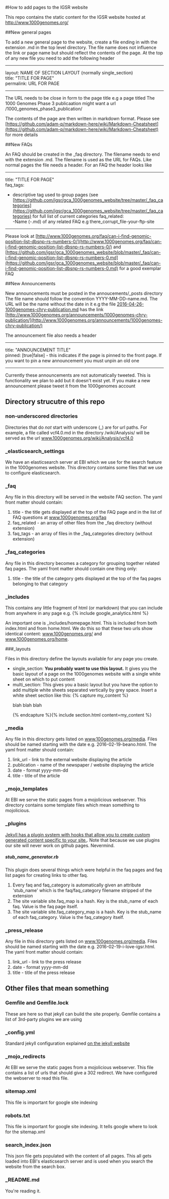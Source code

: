 #How to add pages to the IGSR website

This repo contains the static content for the IGSR website hosted at http://www.1000genomes.org/

##New general pages

To add a new general page to the website, create a file ending in with the extension .md in the top level directory. 
The file name does not influence the link or page name but should reflect the contents of the page.
At the top of any new file you need to add the following header

---
layout: NAME OF SECTION LAYOUT (normally single_section)  
title: "TITLE FOR PAGE"  
permalink: URL FOR PAGE 
 
---

The URL needs to be close in form to the page title e.g a page titled The 1000 Genomes Phase 3 publicaation might want a url /1000_genomes_phase3_publication/

The contents of the page are then written in markdown format. Please see [https://github.com/adam-p/markdown-here/wiki/Markdown-Cheatsheet](https://github.com/adam-p/markdown-here/wiki/Markdown-Cheatsheet) for more details

##New FAQs

An FAQ should be created in the _faq directory. The filename needs to end with the extension .md. The filename is used as the URL for FAQs. Like normal pages the file needs a header. For an FAQ the header looks like

---  
title: "TITLE FOR PAGE"  
faq_tags:  
  - descriptive tag used to group pages   (see [https://github.com/igsr/gca_1000genomes_website/tree/master/_faq_categories](https://github.com/igsr/gca_1000genomes_website/tree/master/_faq_categories) for full list of current categories 
faq_related:  
-Name (-.md) of any related FAQ e.g there_corrupt_file-your-ftp-site   

---  

Please look at [http://www.1000genomes.org/faq/can-i-find-genomic-position-list-dbsnp-rs-numbers-0/](http://www.1000genomes.org/faq/can-i-find-genomic-position-list-dbsnp-rs-numbers-0/) and [https://github.com/igsr/gca_1000genomes_website/blob/master/_faq/can-i-find-genomic-position-list-dbsnp-rs-numbers-0.md](https://github.com/igsr/gca_1000genomes_website/blob/master/_faq/can-i-find-genomic-position-list-dbsnp-rs-numbers-0.md) for a good exemplar FAQ

##New Announcements

New announcements must be posted in the annoucements/_posts directory  
The file name should follow the convention YYYY-MM-DD-name.md. The URL will be the name without the date in it e.g the file [2016-04-26-1000genomes-chry-publication.md](https://github.com/igsr/gca_1000genomes_website/blob/master/announcements/_posts/2016-04-26-1000genomes-chry-publication.md) has the link [http://www.1000genomes.org/announcements/1000genomes-chry-publication/](http://www.1000genomes.org/announcements/1000genomes-chry-publication/)

The announcement file also needs a header

---  
title: "ANNOUNCEMENT TITLE"  
pinned: [true|false] - this indicates if the page is pinned to the front page. If you want to pin a new announcement you must unpin an old one

  
---  

Currently these announcements are not automatically tweeted. This is functionality we plan to add but it doesn't exist yet. If you make a new announcement please tweet it from the 1000genomes account

## Directory strucutre of this repo

### non-underscored directories

Directories that do *not* start with underscore (_) are for url paths.  For example, a file called vcf4.0.md in the directory /wiki/Analysis/ will be served as the url www.1000genomes.org/wiki/Analysis/vcf4.0

### _elasticsearch_settings

We have an elasticsearch server at EBI which we use for the search feature in the 1000genomes website.  This directory contains some files that we use to configure elasticsearch.

### _faq

Any file in this directory will be served in the website FAQ section.  The yaml front matter should contain:

1. title - the title gets displayed at the top of the FAQ page and in the list of FAQ questions at www.1000genomes.org/faq
2. faq_related - an array of other files from the _faq directory (without extension)
3. faq_tags - an array of files in the _faq_categories directory (without extension)

### _faq_categories

Any file in this directory becomes a category for grouping together related faq pages.  The yaml front matter should contain one thing only:

1. title - the title of the category gets displayed at the top of the faq pages belonging to that category

### _includes

This contains any little fragment of html (or markdown) that you can include from anywhere in any page e.g. {% include google_analytics.html %}

An important one is _includes/homepage.html.  This is included from both index.html and from home.html.  We do this so that these two urls show identical content: www.1000genomes.org/ and www.1000genomes.org/home.

###_layouts

Files in this directory define the layouts available for any page you create.

* single_section: **You probably want to use this layout.** It gives you the basic layout of a page on the 1000genomes website with a single white sheet on which to put content
* multi_section: This gives you a basic layout but you have the option to add multiple white sheets separated vertically by grey space. Insert a white sheet section like this: {% capture my_content %}<p> blah blah blah </p>{% endcapture %}{% include section.html content=my_content %}

### _media

Any file in this directory gets listed on www.100genomes.org/media. Files should be named starting with the date e.g. 2016-02-19-beano.html. The yaml front matter should contain:

1. link_url - link to the external website displaying the article
2. publication - name of the newspaper / website displaying the article
3. date - format yyyy-mm-dd
4. title - title of the article

### _mojo_templates

At EBI we serve the static pages from a mojolicious webserver.  This directory contains some template files which mean something to mojolicious.

### _plugins

[Jekyll has a plugin system with hooks that allow you to create custom generated content specific to your site.](http://jekyllrb.com/docs/plugins/). Note that because we use plugins our site will never work on github pages. Nevermind.

##### stub_name_generator.rb

This plugin does several things which were helpful in the faq pages and faq list pages for creating links to other faq.

1. Every faq and faq_category is automatically given an attribute 'stub_name' which is the faq/faq_category filename stripped of the extension
2. The site variable site.faq_map is a hash.  Key is the stub_name of each faq.  Value is the faq page itself.
3. The site variable site.faq_category_map is a hash. Key is the stub_name of each faq_category.  Value is the faq_category itself.

### _press_release

Any file in this directory gets listed on www.100genomes.org/media. Files should be named starting with the date e.g. 2016-02-19-i-love-igsr.html. The yaml front matter should contain:

1. link_url - link to the press release
3. date - format yyyy-mm-dd
4. title - title of the press release


## Other files that mean something

### Gemfile and Gemfile.lock

These are here so that jekyll can build the site properly.  Gemfile contains a list of 3rd-party plugins we are using

### _config.yml

Standard jekyll configuration explained [on the jekyll website](http://jekyllrb.com/docs/configuration/)

### _mojo_redirects

At EBI we serve the static pages from a mojolicious webserver. This file contains a list of urls that should give a 302 redirect. We have configured the webserver to read this file.

### sitemap.xml

This file is important for google site indexing

### robots.txt

This file is important for google site indexing.  It tells google where to look for the sitemap.xml

### search_index.json

This json file gets populated with the content of all pages.  This all gets loaded into EBI's elasticsearch server and is used when you search the website from the search box.

### _README.md

You're reading it.
